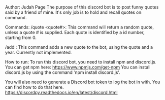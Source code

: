 Author: Judah Page
The purpose of this discord bot is to post funny quotes said by a friend of mine. It's only job is to hold and recall quotes on command.

Commands:
/quote <quote#>: This command will return a random quote, unless a quote # is supplied. Each quote is identified by a id number, starting from 0. 

/add <quote> <year>: This command adds a new quote to the bot, using the quote and a year. Currently not implemented.
  
How to run:
To run this discord bot, you need to install npm and discord.js.
You can get npm here: https://www.npmjs.com/get-npm
You can install discord.js by using the command 'npm install discord.js'.

You will also need to generate a Discord bot token to log the bot in with.
You can find how to do that here. https://discordpy.readthedocs.io/en/latest/discord.html
